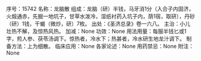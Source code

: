 序号：15742
名称：龙脑散
组成：龙脑（研）半钱，马牙消1分（入合子内固济，火煅通赤，先掘一地坑子，甘草水泼冷，湿纸衬药入坑子内，荫1宿，取研），丹砂（研）1钱，干蝎（微炒，研）7枚。
出处：《圣济总录》卷一六八。
主治：小儿壮热不解，及惊热风热。
加减：None
功效：None
用法用量：每服半钱匕或1字，煎人参、茯苓汤调下。惊热者，冷水下；热甚者，冷水研生地龙汁调下。
制备方法：上为细散。
临床应用：None
各家论述：None
用药禁忌：None
附注：None
